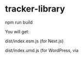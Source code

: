 # tracker-library

npm run build

You will get:

dist/index.esm.js (for Next.js)

dist/index.umd.js (for WordPress, via <script> or CommonJS)
